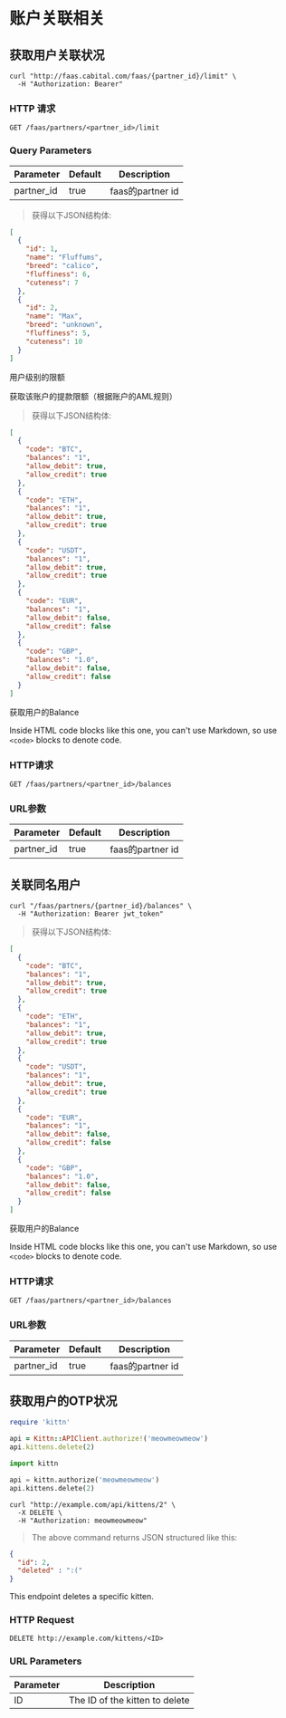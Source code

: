 # 账户关联相关

## 获取用户关联状况


```shell
curl "http://faas.cabital.com/faas/{partner_id}/limit" \
  -H "Authorization: Bearer"
```

### HTTP 请求

`GET /faas/partners/<partner_id>/limit`

### Query Parameters

Parameter | Default | Description
--------- | ------- | -----------
partner_id | true | faas的partner id

> 获得以下JSON结构体:

```json
[
  {
    "id": 1,
    "name": "Fluffums",
    "breed": "calico",
    "fluffiness": 6,
    "cuteness": 7
  },
  {
    "id": 2,
    "name": "Max",
    "breed": "unknown",
    "fluffiness": 5,
    "cuteness": 10
  }
]
```
<aside class="success">
用户级别的限额
</aside>

获取该账户的提款限额（根据账户的AML规则）



> 获得以下JSON结构体:

```json
[
  {
    "code": "BTC",
    "balances": "1",
    "allow_debit": true,
    "allow_credit": true
  },
  {
    "code": "ETH",
    "balances": "1",
    "allow_debit": true,
    "allow_credit": true
  },
  {
    "code": "USDT",
    "balances": "1",
    "allow_debit": true,
    "allow_credit": true
  },
  {
    "code": "EUR",
    "balances": "1",
    "allow_debit": false,
    "allow_credit": false
  },
  {
    "code": "GBP",
    "balances": "1.0",
    "allow_debit": false,
    "allow_credit": false
  }
]
```

获取用户的Balance

<aside class="warning">Inside HTML code blocks like this one, you can't use Markdown, so use <code>&lt;code&gt;</code> blocks to denote code.</aside>

### HTTP请求

`GET /faas/partners/<partner_id>/balances`

### URL参数

Parameter | Default | Description
--------- | ------- | -----------
partner_id | true | faas的partner id


## 关联同名用户

```shell
curl "/faas/partners/{partner_id}/balances" \
  -H "Authorization: Bearer jwt_token"
```

> 获得以下JSON结构体:

```json
[
  {
    "code": "BTC",
    "balances": "1",
    "allow_debit": true,
    "allow_credit": true
  },
  {
    "code": "ETH",
    "balances": "1",
    "allow_debit": true,
    "allow_credit": true
  },
  {
    "code": "USDT",
    "balances": "1",
    "allow_debit": true,
    "allow_credit": true
  },
  {
    "code": "EUR",
    "balances": "1",
    "allow_debit": false,
    "allow_credit": false
  },
  {
    "code": "GBP",
    "balances": "1.0",
    "allow_debit": false,
    "allow_credit": false
  }
]
```

获取用户的Balance

<aside class="warning">Inside HTML code blocks like this one, you can't use Markdown, so use <code>&lt;code&gt;</code> blocks to denote code.</aside>

### HTTP请求

`GET /faas/partners/<partner_id>/balances`

### URL参数

Parameter | Default | Description
--------- | ------- | -----------
partner_id | true | faas的partner id

## 获取用户的OTP状况

```ruby
require 'kittn'

api = Kittn::APIClient.authorize!('meowmeowmeow')
api.kittens.delete(2)
```

```python
import kittn

api = kittn.authorize('meowmeowmeow')
api.kittens.delete(2)
```

```shell
curl "http://example.com/api/kittens/2" \
  -X DELETE \
  -H "Authorization: meowmeowmeow"
```



> The above command returns JSON structured like this:

```json
{
  "id": 2,
  "deleted" : ":("
}
```

This endpoint deletes a specific kitten.

### HTTP Request

`DELETE http://example.com/kittens/<ID>`

### URL Parameters

Parameter | Description
--------- | -----------
ID | The ID of the kitten to delete

